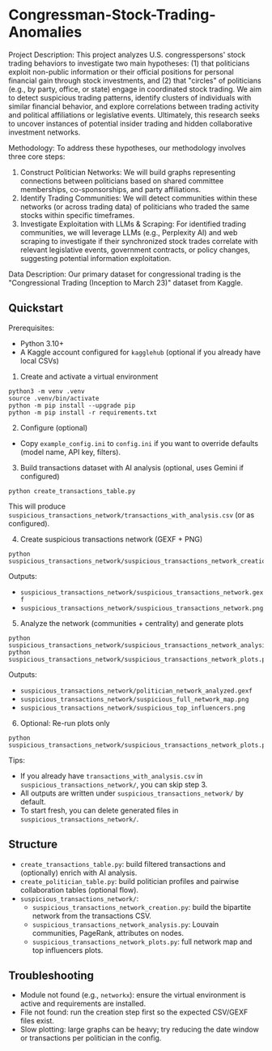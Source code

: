 # Congressman-Stock-Trading-Anomalies

Project Description:
This project analyzes U.S. congresspersons' stock trading behaviors to investigate two main
hypotheses: (1) that politicians exploit non-public information or their official positions for
personal financial gain through stock investments, and (2) that "circles" of politicians (e.g., by
party, office, or state) engage in coordinated stock trading. We aim to detect suspicious trading
patterns, identify clusters of individuals with similar financial behavior, and explore correlations
between trading activity and political affiliations or legislative events. Ultimately, this research
seeks to uncover instances of potential insider trading and hidden collaborative investment
networks.


Methodology:
To address these hypotheses, our methodology involves three core steps:
1. Construct Politician Networks: We will build graphs representing connections between
politicians based on shared committee memberships, co-sponsorships, and party
affiliations.
2. Identify Trading Communities: We will detect communities within these networks (or
across trading data) of politicians who traded the same stocks within specific timeframes.
3. Investigate Exploitation with LLMs & Scraping: For identified trading communities, we
will leverage LLMs (e.g., Perplexity AI) and web scraping to investigate if their
synchronized stock trades correlate with relevant legislative events, government contracts,
or policy changes, suggesting potential information exploitation.


Data Description:
Our primary dataset for congressional trading is the "Congressional Trading (Inception to March
23)" dataset from Kaggle. 


## Quickstart

Prerequisites:
- Python 3.10+
- A Kaggle account configured for `kagglehub` (optional if you already have local CSVs)

1) Create and activate a virtual environment
```
python3 -m venv .venv
source .venv/bin/activate
python -m pip install --upgrade pip
python -m pip install -r requirements.txt
```

2) Configure (optional)
- Copy `example_config.ini` to `config.ini` if you want to override defaults (model name, API key, filters).

3) Build transactions dataset with AI analysis (optional, uses Gemini if configured)
```
python create_transactions_table.py
```
This will produce `suspicious_transactions_network/transactions_with_analysis.csv` (or as configured).

4) Create suspicious transactions network (GEXF + PNG)
```
python suspicious_transactions_network/suspicious_transactions_network_creation.py
```
Outputs:
- `suspicious_transactions_network/suspicious_transactions_network.gexf`
- `suspicious_transactions_network/suspicious_transactions_network.png`

5) Analyze the network (communities + centrality) and generate plots
```
python suspicious_transactions_network/suspicious_transactions_network_analysis.py
python suspicious_transactions_network/suspicious_transactions_network_plots.py
```
Outputs:
- `suspicious_transactions_network/politician_network_analyzed.gexf`
- `suspicious_transactions_network/suspicious_full_network_map.png`
- `suspicious_transactions_network/suspicious_top_influencers.png`

6) Optional: Re-run plots only
```
python suspicious_transactions_network/suspicious_transactions_network_plots.py
```

Tips:
- If you already have `transactions_with_analysis.csv` in `suspicious_transactions_network/`, you can skip step 3.
- All outputs are written under `suspicious_transactions_network/` by default.
- To start fresh, you can delete generated files in `suspicious_transactions_network/`.

## Structure
- `create_transactions_table.py`: build filtered transactions and (optionally) enrich with AI analysis.
- `create_politician_table.py`: build politician profiles and pairwise collaboration tables (optional flow).
- `suspicious_transactions_network/`:
  - `suspicious_transactions_network_creation.py`: build the bipartite network from the transactions CSV.
  - `suspicious_transactions_network_analysis.py`: Louvain communities, PageRank, attributes on nodes.
  - `suspicious_transactions_network_plots.py`: full network map and top influencers plots.

## Troubleshooting
- Module not found (e.g., `networkx`): ensure the virtual environment is active and requirements are installed.
- File not found: run the creation step first so the expected CSV/GEXF files exist.
- Slow plotting: large graphs can be heavy; try reducing the date window or transactions per politician in the config.
